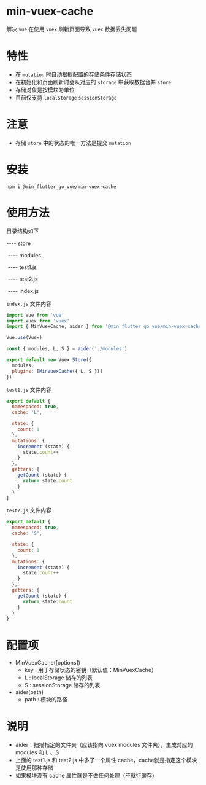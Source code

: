 # min-vuex-cache

解决 `vue` 在使用 `vuex` 刷新页面导致 `vuex` 数据丢失问题

# 特性

- 在 `mutation` 时自动根据配置的存储条件存储状态
- 在初始化和页面刷新时会从对应的 `storage` 中获取数据合并 `store` 
- 存储对象是按模块为单位
- 目前仅支持 `localStorage` `sessionStorage`

# 注意

- 存储 `store` 中的状态的唯一方法是提交 `mutation`

# 安装

```
npm i @min_flutter_go_vue/min-vuex-cache
```

# 使用方法

目录结构如下

---- store

​	---- modules

​		---- test1.js

​		---- test2.js

​	---- index.js

`index.js` 文件内容

```js
import Vue from 'vue'
import Vuex from 'vuex'
import { MinVuexCache, aider } from '@min_flutter_go_vue/min-vuex-cache'

Vue.use(Vuex)

const { modules, L, S } = aider('./modules')

export default new Vuex.Store({
  modules,
  plugins: [MinVuexCache({ L, S })]
})
```

`test1.js` 文件内容

```js
export default {
  namespaced: true,
  cache: 'L',

  state: {
    count: 1
  },
  mutations: {
    increment (state) {
      state.count++
    }
  },
  getters: {
    getCount (state) {
      return state.count
    }
  }
}
```

`test2.js` 文件内容

```js
export default {
  namespaced: true,
  cache: 'S',

  state: {
    count: 1
  },
  mutations: {
    increment (state) {
      state.count++
    }
  },
  getters: {
    getCount (state) {
      return state.count
    }
  }
}
```

# 配置项

- MinVuexCache([options])
  - key <String>: 用于存储状态的密钥（默认值：MinVuexCache）
  - L <Array>: localStorage 储存的列表
  - S <Array>: sessionStorage 储存的列表
- aider(path)
  - path <String>: 模块的路径

# 说明

- aider：扫描指定的文件夹（应该指向 vuex modules 文件夹），生成对应的 modules 和 L 、S
- 上面的 test1.js 和 test2.js 中多了一个属性 cache，cache就是指定这个模块是使用那种存储
- 如果模块没有 cache 属性就是不做任何处理（不就行缓存）